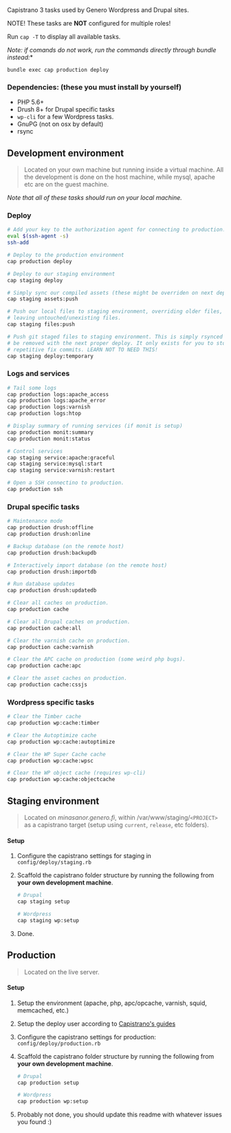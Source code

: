 Capistrano 3 tasks used by Genero Wordpress and Drupal sites.

NOTE! These tasks are **NOT** configured for multiple roles!

Run `cap -T` to display all available tasks.

*Note: if comands do not work, run the commands directly through bundle instead:**

```
bundle exec cap production deploy
```

### Dependencies: (these you must install by yourself)

- PHP 5.6+
- Drush 8+ for Drupal specific tasks
- `wp-cli` for a few Wordpress tasks.
- GnuPG (not on osx by default)
- rsync

Development environment
-----------------------

> Located on your own machine but running inside a virtual machine. All the development is done on the host machine, while mysql, apache etc are on the guest machine.


_Note that all of these tasks should run on your local machine._

### Deploy

```sh
# Add your key to the authorization agent for connecting to production.
eval $(ssh-agent -s)
ssh-add

# Deploy to the production environment
cap production deploy

# Deploy to our staging environment
cap staging deploy

# Simply sync our compiled assets (these might be overriden on next deploy)
cap staging assets:push

# Push our local files to staging environment, overriding older files, but
# leaving untouched/unexisting files.
cap staging files:push

# Push git staged files to staging environment. This is simply rsynced and will
# be removed with the next proper deploy. It only exists for you to stop making
# repetitive fix commits. LEARN NOT TO NEED THIS!
cap staging deploy:temporary
```

### Logs and services

```sh
# Tail some logs
cap production logs:apache_access
cap production logs:apache_error
cap production logs:varnish
cap production logs:htop

# Display summary of running services (if monit is setup)
cap production monit:summary
cap production monit:status

# Control services
cap staging service:apache:graceful
cap staging service:mysql:start
cap staging service:varnish:restart

# Open a SSH connectino to production.
cap production ssh
```

### Drupal specific tasks


```sh
# Maintenance mode
cap production drush:offline
cap production drush:online

# Backup database (on the remote host)
cap production drush:backupdb

# Interactively import database (on the remote host)
cap production drush:importdb

# Run database updates
cap production drush:updatedb

# Clear all caches on production.
cap production cache

# Clear all Drupal caches on production.
cap production cache:all

# Clear the varnish cache on production.
cap production cache:varnish

# Clear the APC cache on production (some weird php bugs).
cap production cache:apc

# Clear the asset caches on production.
cap production cache:cssjs
```

### Wordpress specific tasks

```sh
# Clear the Timber cache
cap production wp:cache:timber

# Clear the Autoptimize cache
cap production wp:cache:autoptimize

# Clear the WP Super Cache cache
cap production wp:cache:wpsc

# Clear the WP object cache (requires wp-cli)
cap production wp:cache:objectcache

```

Staging environment
-------------------

> Located on _minasanor.genero.fi_, within /var/www/staging/`<PROJECT>` as a
> capistrano target (setup using `current`, `release`, etc folders).

#### Setup

1. Configure the capistrano settings for staging in `config/deploy/staging.rb`
2. Scaffold the capistrano folder structure by running the following from **your own development machine**.

    ```sh
    # Drupal
    cap staging setup

    # Wordpress
    cap staging wp:setup
    ```

3. Done.

Production
----------

> Located on the live server.

#### Setup

1. Setup the environment (apache, php, apc/opcache, varnish, squid, memcached, etc.)
2. Setup the deploy user according to [Capistrano's guides](http://capistranorb.com/documentation/getting-started/authentication-and-authorisation/)
3. Configure the capistrano settings for production: `config/deploy/production.rb`
4. Scaffold the capistrano folder structure by running the following from **your own development machine**.

    ```sh
    # Drupal
    cap production setup

    # Wordpress
    cap production wp:setup
    ```

5. Probably not done, you should update this readme with whatever
   issues you found :)
